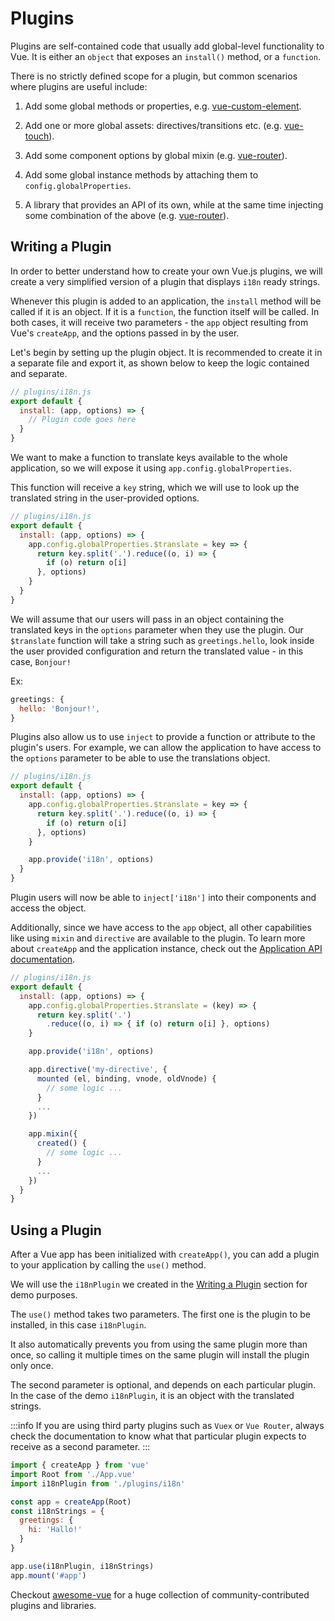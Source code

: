 ﻿# Plugins

Plugins are self-contained code that usually add global-level functionality to Vue. It is either an `object` that exposes an `install()` method, or a `function`.

There is no strictly defined scope for a plugin, but common scenarios where plugins are useful include:

1. Add some global methods or properties, e.g. [vue-custom-element](https://github.com/karol-f/vue-custom-element).

2. Add one or more global assets: directives/transitions etc. (e.g. [vue-touch](https://github.com/vuejs/vue-touch)).

3. Add some component options by global mixin (e.g. [vue-router](https://github.com/vuejs/vue-router)).

4. Add some global instance methods by attaching them to `config.globalProperties`.

5. A library that provides an API of its own, while at the same time injecting some combination of the above (e.g. [vue-router](https://github.com/vuejs/vue-router)).

## Writing a Plugin

In order to better understand how to create your own Vue.js plugins, we will create a very simplified version of a plugin that displays `i18n` ready strings.

Whenever this plugin is added to an application, the `install` method will be called if it is an object. If it is a `function`, the function itself will be called. In both cases, it will receive two parameters - the `app` object resulting from Vue's `createApp`, and the options passed in by the user.

Let's begin by setting up the plugin object. It is recommended to create it in a separate file and export it, as shown below to keep the logic contained and separate.

```js
// plugins/i18n.js
export default {
  install: (app, options) => {
    // Plugin code goes here
  }
}
```

We want to make a function to translate keys available to the whole application, so we will expose it using `app.config.globalProperties`.

This function will receive a `key` string, which we will use to look up the translated string in the user-provided options.

```js
// plugins/i18n.js
export default {
  install: (app, options) => {
    app.config.globalProperties.$translate = key => {
      return key.split('.').reduce((o, i) => {
        if (o) return o[i]
      }, options)
    }
  }
}
```

We will assume that our users will pass in an object containing the translated keys in the `options` parameter when they use the plugin. Our `$translate` function will take a string such as `greetings.hello`, look inside the user provided configuration and return the translated value - in this case, `Bonjour!`

Ex:

```js
greetings: {
  hello: 'Bonjour!',
}
```

Plugins also allow us to use `inject` to provide a function or attribute to the plugin's users. For example, we can allow the application to have access to the `options` parameter to be able to use the translations object.

```js
// plugins/i18n.js
export default {
  install: (app, options) => {
    app.config.globalProperties.$translate = key => {
      return key.split('.').reduce((o, i) => {
        if (o) return o[i]
      }, options)
    }

    app.provide('i18n', options)
  }
}
```

Plugin users will now be able to `inject['i18n']` into their components and access the object.

Additionally, since we have access to the `app` object, all other capabilities like using `mixin` and `directive` are available to the plugin. To learn more about `createApp` and the application instance, check out the [Application API documentation](/api/DZDstep.html).

```js
// plugins/i18n.js
export default {
  install: (app, options) => {
    app.config.globalProperties.$translate = (key) => {
      return key.split('.')
        .reduce((o, i) => { if (o) return o[i] }, options)
    }

    app.provide('i18n', options)

    app.directive('my-directive', {
      mounted (el, binding, vnode, oldVnode) {
        // some logic ...
      }
      ...
    })

    app.mixin({
      created() {
        // some logic ...
      }
      ...
    })
  }
}
```

## Using a Plugin

After a Vue app has been initialized with `createApp()`, you can add a plugin to your application by calling the `use()` method.

We will use the `i18nPlugin` we created in the [Writing a Plugin](#writing-a-plugin) section for demo purposes.

The `use()` method takes two parameters. The first one is the plugin to be installed, in this case `i18nPlugin`.

It also automatically prevents you from using the same plugin more than once, so calling it multiple times on the same plugin will install the plugin only once.

The second parameter is optional, and depends on each particular plugin. In the case of the demo `i18nPlugin`, it is an object with the translated strings.

:::info
If you are using third party plugins such as `Vuex` or `Vue Router`, always check the documentation to know what that particular plugin expects to receive as a second parameter.
:::

```js
import { createApp } from 'vue'
import Root from './App.vue'
import i18nPlugin from './plugins/i18n'

const app = createApp(Root)
const i18nStrings = {
  greetings: {
    hi: 'Hallo!'
  }
}

app.use(i18nPlugin, i18nStrings)
app.mount('#app')
```

Checkout [awesome-vue](https://github.com/vuejs/awesome-vue#components--libraries) for a huge collection of community-contributed plugins and libraries.
